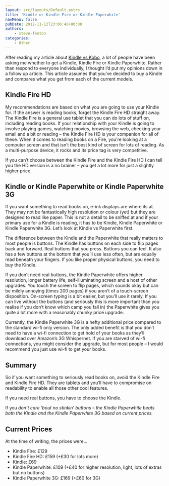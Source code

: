 ```yaml
---
layout: src/layouts/Default.astro
title: 'Kindle or Kindle Fire or Kindle Paperwhite'
navMenu: false
pubDate: 2012-11-12T23:06:48+00:00
authors:
    - steve-fenton
categories:
    - Other
---
```


After reading my article about [Kindle vs Kobo](/blog/2012/02/kobo-vs-kindle-comparison-the-ebook-reader-showdown/), a lot of people have been asking me whether to get a Kindle, Kindle Fire or Kindle Paperwhite. Rather than respond to everyone individually, I thought I’d put my opinions down in a follow up article. This article assumes that you’ve decided to buy a Kindle and compares what you get from each of the current models.

## Kindle Fire HD

My recommendations are based on what you are going to use your Kindle for. If the answer is reading books, forget the Kindle Fire HD straight away. The Kindle Fire is a general use tablet that you can do lots of stuff on, including reading books. If your relationship with your Kindle is going to involve playing games, watching movies, browsing the web, checking your email and a bit or reading – the Kindle Fire HD is your companion for all of these. When it comes to reading books on a Fire, you’re looking at a computer screen and that isn’t the best kind of screen for lots of reading. As a multi-purpose device, it rocks and its price tag is very competitive.

If you can’t choose between the Kindle Fire and the Kindle Fire HD I can tell you the HD version is a no brainer – you get a lot more for just a slightly higher price.

## Kindle or Kindle Paperwhite or Kindle Paperwhite 3G

If you want something to read books on, e-ink displays are where its at. They may not be fantastically high resolution or colour (yet) but they are designed to read like paper. This is not a detail to be sniffed at and if your primary use for a Kindle is reading, it has to be Kindle, Kindle Paperwhite or Kindle Paperwhite 3G. Let’s look at Kindle vs Paperwhite first.

The difference between the Kindle and the Paperwhite that really matters to most people is buttons. The Kindle has buttons on each side to flip pages back and forward. Real buttons that you press. Buttons you can feel. It also has a few buttons at the bottom that you’ll use less often, but are equally read beneath your fingers. If you like proper physical buttons, you need to buy the Kindle.

If you don’t need real buttons, the Kindle Paperwhite offers higher resolution, longer battery life, self-illuminating screen and a host of other upgrades. You touch the screen to flip pages, which sounds okay but can be mildly annoying (times 200 pages) if you aren’t of a touch-screen disposition. On-screen typing is a bit easier, but you’ll use it rarely. If you can live without the buttons (and seriously this is more important than you realise if you don’t know which camp you fall in) the Paperwhite gives you quite a lot more with a reasonably chunky price upgrade.

Currently, the Kindle Paperwhite 3G is a hefty additional price compared to the standard wi-fi only version. The only added benefit is that you don’t need to have a wi-fi connection to get hold of your books as they’ll download over Amazon’s 3G Whispernet. If you are starved of wi-fi connections, you might consider the upgrade, but for most people – I would recommend you just use wi-fi to get your books.

## Summary

So if you want something to seriously read books on, avoid the Kindle Fire and Kindle Fire HD. They are tablets and you’ll have to compromise on readability to enable all those other cool features.

If you need real buttons, you have to choose the Kindle.

If you *don’t care ’bout no stinkin’ buttons – the Kindle Paperwhite beats both the Kindle and the Kindle Paperwhite 3G based on current prices.*

## Current Prices

At the time of writing, the prices were…

- Kindle Fire: £129
- Kindle Fire HD: £159 (+£30 for lots more)
- Kindle: £69
- Kindle Paperwhite: £109 (+£40 for higher resolution, light, lots of extras but no buttons)
- Kindle Paperwhite 3G: £169 (+£60 for 3G)